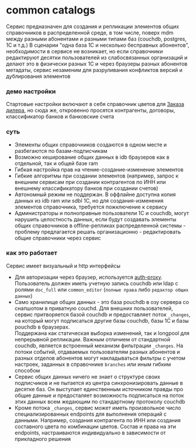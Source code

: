# common catalogs
Сервис предназначен для создания и репликации элементов общих справочников в распределенной среде, в том числе, поверх mdm между разными абонентами и разными типами баз (couchdb, postgres, 1C и т.д.)
В сценарии "одна база 1С и несколько бесправных абонентов", необходимости в сервисе не возникает, но если справочники редактируют десятки пользователей из слабосвязанных организаций и делают это в физически разных 1С и через браузеры разных абонентов метадаты, сервис незаменим для разруливания конфликтов версий и дублирования элементов

### демо настройки
Стартовые настройки включают в себя справочник цветов для [Заказа дилера](https://github.com/oknosoft/windowbuilder), но сюда же, откровенно просятся контрагенты, договоры, классификатор банков и банковские счета

### суть
- Элементы общих справочников создаются в одном месте и разбегаются по базам-подписчикам
- Возможно кеширование общих данных в idb браузеров как в отдельной, так и общей базе ram
- Гибкая настройка прав на чтение-создание-изменение элементов
- Гибкие алгоритмы при создании элементов (например, запрос к внешним сервисам при создании контрагентов по ИНН или внешнему классификатору банков при создании счетов)
- Автономный режим не поддержан. В оффлайне доступна копия данных из idb ram или sdbl 1C, но для создания-изменения элементов справочника, требуется пожключение к сервису
- Администраторы и полноправные пользователи 1C и couchdb, могут нарушить целостность данных, если будут создавать элементы общих справочников в offline-репликах распределенной системы - проблему предлагается решать организационно - редактировать общие справочники через сервис

### как это работает
Сервис имеет визуальный и http интерфейсы
- Для авторизации через браузер, используется [auth-proxy](https://github.com/oknosoft/metadata-auth-proxy). Пользователь должен иметь учетную запись couchdb или ldap с ролями `doc_full` или `common_editor` (`полные права` либо `редактор общих данных`)
- Само хранилище общих данных - это база pouchdb в озу сервера со снапшотом в приватную couchd. Для внешних пользователей, сервис притворяется базой couchdb и предоставляет поток `_changes`, на который могут подписаться другие базы couchdb, базы 1C и базы pouchdb в браузерах.  
Поддержана как статическая выборка изменений, так и longpool для непрерывной репликации. Важным отличием от стандартной couchdb, является встроенный механизм фильтрации `_changes`. На потоки событий, отдаваемых пользователям разных абонентов и разных отделов абонентов могут накладываться фильтры с учетом настроек, заданных в справочнике `branches` или иным гибким способом
- Сервис общих данных ничего не знает о структуре своих подписчиков и не пытается из центра синхронизировать данные в десятке баз. Он выступает единственным источником правды про общие данные и предосталяет возможность подписаться на поток этих данных всем жедающим по стандартному протоколу couchdb
- Кроме потока `_changes`, сервис может иметь произвольное число специализированных endpoints для выполнения операций с данными. Например, создания контрагента по ИНН или создания составного цвета по комбинации цветов. Состав и права на эти endpoints, настраиваются индивидуально в зависимости от прикладного решения  

